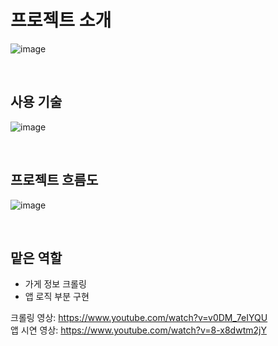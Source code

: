 # 프로젝트 소개
![image](https://user-images.githubusercontent.com/70836243/224594213-bcd3514d-cf63-4c59-b082-943b4c5c7084.png)

<br>

## 사용 기술
![image](https://user-images.githubusercontent.com/70836243/224593146-b35d5194-1d7a-4a2c-9ce2-88c8689b1982.png)

<br>

## 프로젝트 흐름도
![image](https://user-images.githubusercontent.com/70836243/224592886-be4272c5-7253-43d7-8c69-d232d4fc222b.png)

<br>

## 맡은 역할
- 가게 정보 크롤링
- 앱 로직 부분 구현


크롤링 영상: https://www.youtube.com/watch?v=v0DM_7eIYQU  
앱 시연 영상: https://www.youtube.com/watch?v=8-x8dwtm2jY
